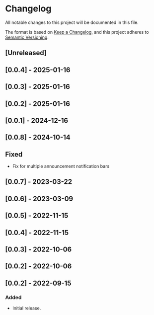 # Changelog

All notable changes to this project will be documented in this file.

The format is based on [Keep a Changelog](https://keepachangelog.com/en/1.0.0/),
and this project adheres to [Semantic Versioning](https://semver.org/spec/v2.0.0.html).

## [Unreleased]

## [0.0.4] - 2025-01-16

## [0.0.3] - 2025-01-16

## [0.0.2] - 2025-01-16

## [0.0.1] - 2024-12-16

## [0.0.8] - 2024-10-14

## Fixed

- Fix for multiple announcement notification bars

## [0.0.7] - 2023-03-22

## [0.0.6] - 2023-03-09

## [0.0.5] - 2022-11-15

## [0.0.4] - 2022-11-15

## [0.0.3] - 2022-10-06

## [0.0.2] - 2022-10-06

## [0.0.2] - 2022-09-15

### Added
- Initial release.

